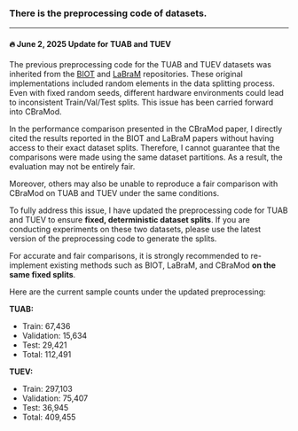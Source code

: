 ### There is the preprocessing code of datasets.

---
#### 🔥 June 2, 2025 Update for TUAB and TUEV

The previous preprocessing code for the TUAB and TUEV datasets was inherited from the [BIOT](https://github.com/ycq091044/BIOT) and [LaBraM](https://github.com/935963004/LaBraM) repositories. These original implementations included random elements in the data splitting process. Even with fixed random seeds, different hardware environments could lead to inconsistent Train/Val/Test splits. This issue has been carried forward into CBraMod.

In the performance comparison presented in the CBraMod paper, I directly cited the results reported in the BIOT and LaBraM papers without having access to their exact dataset splits. Therefore, I cannot guarantee that the comparisons were made using the same dataset partitions. As a result, the evaluation may not be entirely fair.

Moreover, others may also be unable to reproduce a fair comparison with CBraMod on TUAB and TUEV under the same conditions.

To fully address this issue, I have updated the preprocessing code for TUAB and TUEV to ensure **fixed, deterministic dataset splits**. If you are conducting experiments on these two datasets, please use the latest version of the preprocessing code to generate the splits.

For accurate and fair comparisons, it is strongly recommended to re-implement existing methods such as BIOT, LaBraM, and CBraMod **on the same fixed splits**.

Here are the current sample counts under the updated preprocessing:


**TUAB:**
- Train: 67,436  
- Validation: 15,634  
- Test: 29,421  
- Total: 112,491  

**TUEV:**
- Train: 297,103  
- Validation: 75,407  
- Test: 36,945  
- Total: 409,455